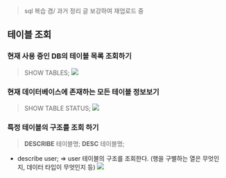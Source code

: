 > sql 복습 겸/ 과거 정리 글 보강하여 재업로드 중 


## 테이블 조회 

### 현재 사용 중인 DB의 테이블 목록 조회하기
> SHOW TABLES;
![](https://images.velog.io/images/estell/post/8ac3679b-f74a-479c-b14d-9499270a2cba/%E1%84%89%E1%85%B3%E1%84%8F%E1%85%B3%E1%84%85%E1%85%B5%E1%86%AB%E1%84%89%E1%85%A3%E1%86%BA%202022-03-07%20%E1%84%8B%E1%85%A9%E1%84%92%E1%85%AE%209.20.37.png)

### 현재 데이터베이스에 존재하는 모든 테이블 정보보기
> SHOW TABLE STATUS;
![](https://images.velog.io/images/estell/post/597e570d-34e6-4e1f-9a8c-686e5878dd10/%E1%84%89%E1%85%B3%E1%84%8F%E1%85%B3%E1%84%85%E1%85%B5%E1%86%AB%E1%84%89%E1%85%A3%E1%86%BA%202022-03-07%20%E1%84%8B%E1%85%A9%E1%84%92%E1%85%AE%209.22.01.png)

### 특정 테이블의 구조를 조회 하기
>**DESCRIBE** 테이블명;
**DESC** 테이블명;

- describe user;
  => user 테이블의 구조를 조회한다. (행을 구별하는 열은 무엇인지, 데이터 타입이 무엇인지 등)
  ![](https://images.velog.io/images/estell/post/b56083e1-619d-452b-a943-c6cb09bb023c/%E1%84%89%E1%85%B3%E1%84%8F%E1%85%B3%E1%84%85%E1%85%B5%E1%86%AB%E1%84%89%E1%85%A3%E1%86%BA%202022-03-07%20%E1%84%8B%E1%85%A9%E1%84%92%E1%85%AE%209.22.57.png)
